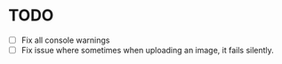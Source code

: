 # TODO
- [ ] Fix all console warnings
- [ ] Fix issue where sometimes when uploading an image, it fails silently.